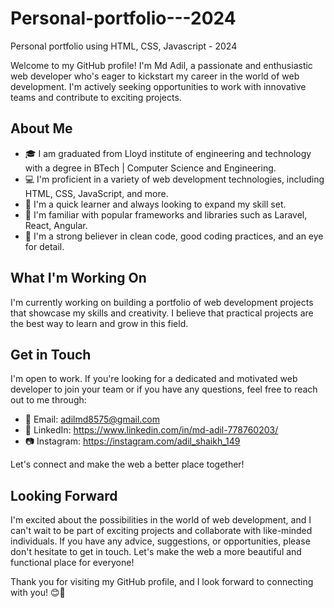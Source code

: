 # Personal-portfolio---2024
Personal portfolio using HTML, CSS, Javascript - 2024


Welcome to my GitHub profile! I'm Md Adil, a passionate and enthusiastic web developer who's eager to kickstart my career in the world of web development. I'm actively seeking opportunities to work with innovative teams and contribute to exciting projects. 

## About Me

- 🎓 I am graduated from Lloyd institute of engineering and technology with a degree in BTech | Computer Science and Engineering.
- 💻 I'm proficient in a variety of web development technologies, including HTML, CSS, JavaScript, and more.
- 🌟 I'm a quick learner and always looking to expand my skill set.
- 🔧 I'm familiar with popular frameworks and libraries such as Laravel, React, Angular.
- 📝 I'm a strong believer in clean code, good coding practices, and an eye for detail.

## What I'm Working On

I'm currently working on building a portfolio of web development projects that showcase my skills and creativity. I believe that practical projects are the best way to learn and grow in this field. 

## Get in Touch

I'm  open to work. If you're looking for a dedicated and motivated web developer to join your team or if you have any questions, feel free to reach out to me through:

- 📧 Email: adilmd8575@gmail.com
- 💼 LinkedIn: https://www.linkedin.com/in/md-adil-778760203/
- 📷 Instagram: https://instagram.com/adil_shaikh_149

Let's connect and make the web a better place together!

## Looking Forward

I'm excited about the possibilities in the world of web development, and I can't wait to be part of exciting projects and collaborate with like-minded individuals. If you have any advice, suggestions, or opportunities, please don't hesitate to get in touch. Let's make the web a more beautiful and functional place for everyone!

Thank you for visiting my GitHub profile, and I look forward to connecting with you! 😊🚀
